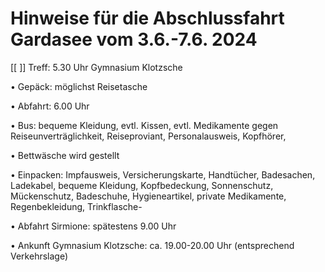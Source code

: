 <!--
author: Christian Golnik

language: de

@style
.lia-effect__circle {
    display: none !important;
}

@media (min-width: 600px) {
    .newspaper {
        column-count: 2;
        column-gap: 40px;
        column-rule: 1px solid lightblue;
    }
}

h1, h2, h3, h4, h5, h6 {
  column-span: all;
}

.cb {
    break-before: column;
}
@end

mode: Presentation

@onload
window.LIA.settings.font_size = 2
@end

-->

# Hinweise für die Abschlussfahrt Gardasee vom 3.6.-7.6. 2024

[[ ]] Treff: 5.30 Uhr Gymnasium Klotzsche

• Gepäck: möglichst Reisetasche

• Abfahrt: 6.00 Uhr

• Bus: bequeme Kleidung, evtl. Kissen, evtl. Medikamente gegen Reiseunverträglichkeit, Reiseproviant, Personalausweis, Kopfhörer, 

• Bettwäsche wird gestellt

• Einpacken: Impfausweis, Versicherungskarte, Handtücher, Badesachen, Ladekabel, bequeme Kleidung, Kopfbedeckung, Sonnenschutz, Mückenschutz, Badeschuhe, Hygieneartikel, private Medikamente, Regenbekleidung, Trinkflasche- 

• Abfahrt Sirmione: spätestens 9.00 Uhr

• Ankunft Gymnasium Klotzsche: ca. 19.00-20.00 Uhr (entsprechend Verkehrslage)

